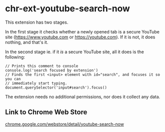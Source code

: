 # chr-ext-youtube-search-now

This extension has two stages.

In the first stage it checks whether a newly opened tab is a secure YouTube site
(https://www.youtube.com or https://youtube.com). If it is not, it does nothing,
and that's it.

In the second stage ie. if it _is_ a secure YouTube site, all it does is the
following:
```
// Prints this comment to console
console.log('search focused by extension')
// Finds the first <input> element with id="search", and focuses it so you can
// immediately start typing.
document.querySelector('input#search').focus()
```

The extension needs no additional permissions, nor does it collect any data.

## Link to Chrome Web Store

[chrome.google.com/webstore/detail/youtube-search-now](https://chrome.google.com/webstore/detail/youtube-search-now/nfbhcehfdnbkehaafccoflaomodlhheb)
